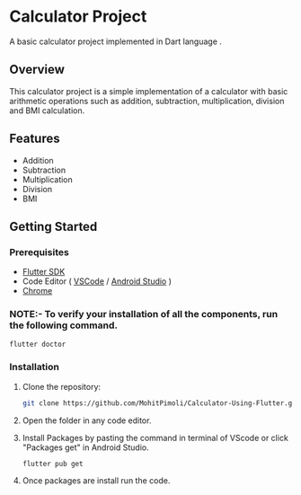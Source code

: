 # Calculator Project

A basic calculator project implemented in Dart language .

## Overview

This calculator project is a simple implementation of a calculator with basic arithmetic operations such as addition, subtraction, multiplication, division and BMI calculation.

## Features

- Addition
- Subtraction
- Multiplication
- Division
- BMI

## Getting Started

### Prerequisites

- [Flutter SDK](https://docs.flutter.dev/get-started/install/windows/mobile?tab=vscode#install-the-flutter-sdk)
- Code Editor ( [VSCode](https://code.visualstudio.com/download) / [Android Studio](https://developer.android.com/studio) ) 
- [Chrome](https://www.google.com/chrome/what-you-make-of-it/)

### NOTE:- To verify your installation of all the components, run the following command.
```bash
flutter doctor 
```
  
### Installation

1. Clone the repository:

    ```bash
    git clone https://github.com/MohitPimoli/Calculator-Using-Flutter.git
    ```

2. Open the folder in any code editor.
3. Install Packages by pasting the command in terminal of VScode or click "Packages get" in Android Studio.
   ```bash
   flutter pub get
   ```
4. Once packages are install run the code.

